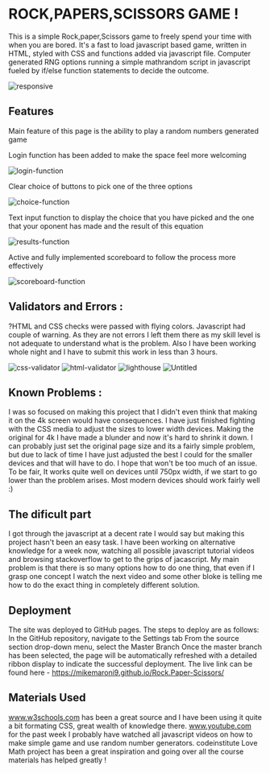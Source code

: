 <h1>ROCK,PAPERS,SCISSORS GAME !</h1>

<p>This is a simple Rock,paper,Scissors game to freely spend your time with when you are bored. 
It's a fast to load javascript based game, written in HTML, styled with CSS and functions added via javascript file. 
Computer generated RNG options running a simple mathrandom script in javascript fueled by if/else function statements to decide the outcome.</p>

<img src="https://i.ibb.co/PQc3R3L/responsive.png" alt="responsive" border="0">

<h2>Features</h2>

<p>Main feature of this page is the ability to play a random numbers generated game</p> 

<p>Login function has been added to make the space feel more welcoming </p>
<img src="https://i.ibb.co/PTRsHWQ/login-function.png" alt="login-function" border="0">

<p>Clear choice of buttons to pick one of the three options</p>
<img src="https://i.ibb.co/h1MpTZg/choice-function.png" alt="choice-function" border="0">
<p>Text input function to display the choice that you have picked and the one that your oponent has made and the result of this equation</p>
<img src="https://i.ibb.co/9vfdm03/results-function.png" alt="results-function" border="0">
<p>Active and fully implemented scoreboard to follow the process more effectively</p>
<img src="https://i.ibb.co/xjFmyjp/scoreboard-function.png" alt="scoreboard-function" border="0">


<h2>Validators and Errors :</h2>

<p>?HTML and CSS checks were passed with flying colors. Javascript had couple of warning. As they are not errors I left them there as my skill level is not adequate to understand what is the problem. Also I have been working whole night and I have to submit this work in less than 3 hours.</p>

<img src="https://i.ibb.co/G0JXzxZ/css-validator.png" alt="css-validator" border="0">

<img src="https://i.ibb.co/NKH7gGq/html-validator.png" alt="html-validator" border="0">

<img src="https://i.ibb.co/JrkTS8Q/lighthouse.png" alt="lighthouse" border="0">

<img src="https://i.ibb.co/Lkh3nDP/Untitled.png" alt="Untitled" border="0">

<h2>Known Problems :</h2>

<p>I was so focused on making this project that I didn't even think that making it on the 4k screen would have consequences. I have just finished fighting with the CSS media to adjust the sizes to lower width devices. Making the original for 4k I have made a blunder and now it's hard to shrink it down. I can probably just set the original page size and its a fairly simple problem, but due to lack of time I have just adjusted the best I could for the smaller devices and that will have to do. I hope that won't be too much of an issue. To be fair, It works quite well on devices until 750px width, if we start to go lower than the problem arises. Most modern devices should work fairly well :)</p>

<h2> The dificult part </h2>

<p>I got through the javascript at a decent rate I  would say but making this project hasn't been an easy task. I have been working on alternative knowledge for a week now, watching all possible javascript tutorial videos and browsing stackoverflow to get to the grips of jacascript. My main problem is that there is so many options how to do one thing, that even if I grasp one concept I watch the next video and some other bloke is telling me how to do the exact thing in completely different solution. </p>


<h2>Deployment</h2>

The site was deployed to GitHub pages. The steps to deploy are as follows:
In the GitHub repository, navigate to the Settings tab
From the source section drop-down menu, select the Master Branch
Once the master branch has been selected, the page will be automatically refreshed with a detailed ribbon display to indicate the successful deployment.
The live link can be found here - https://mikemaroni9.github.io/Rock.Paper-Scissors/

<h2>Materials Used</h2>

www.w3schools.com has been a great source and I have been using it quite a bit formating CSS, great wealth of knowledge there. 
www.youtube.com for the past week I probably have watched all javascript videos on how to make simple game and use random number generators. 
codeinstitute Love Math project has been a great inspiration and going over all the course materials has helped greatly ! 
